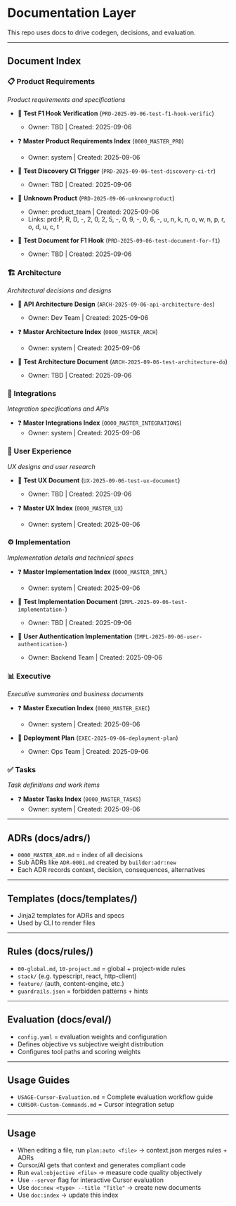 # Documentation Layer

This repo uses docs to drive codegen, decisions, and evaluation.

---

## Document Index

### 📋 Product Requirements
*Product requirements and specifications*

- 📝 **Test F1 Hook Verification** (`PRD-2025-09-06-test-f1-hook-verific`)
  - Owner: TBD | Created: 2025-09-06

- ❓ **Master Product Requirements Index** (`0000_MASTER_PRD`)
  - Owner: system | Created: 2025-09-06

- 📝 **Test Discovery CI Trigger** (`PRD-2025-09-06-test-discovery-ci-tr`)
  - Owner: TBD | Created: 2025-09-06

- 📝 **Unknown Product** (`PRD-2025-09-06-unknownproduct`)
  - Owner: product_team | Created: 2025-09-06
  - Links: prd:P, R, D, -, 2, 0, 2, 5, -, 0, 9, -, 0, 6, -, u, n, k, n, o, w, n, p, r, o, d, u, c, t

- 📝 **Test Document for F1 Hook** (`PRD-2025-09-06-test-document-for-f1`)
  - Owner: TBD | Created: 2025-09-06

### 🏗️ Architecture
*Architectural decisions and designs*

- 📝 **API Architecture Design** (`ARCH-2025-09-06-api-architecture-des`)
  - Owner: Dev Team | Created: 2025-09-06

- ❓ **Master Architecture Index** (`0000_MASTER_ARCH`)
  - Owner: system | Created: 2025-09-06

- 📝 **Test Architecture Document** (`ARCH-2025-09-06-test-architecture-do`)
  - Owner: TBD | Created: 2025-09-06

### 🔗 Integrations
*Integration specifications and APIs*

- ❓ **Master Integrations Index** (`0000_MASTER_INTEGRATIONS`)
  - Owner: system | Created: 2025-09-06

### 🎨 User Experience
*UX designs and user research*

- 📝 **Test UX Document** (`UX-2025-09-06-test-ux-document`)
  - Owner: TBD | Created: 2025-09-06

- ❓ **Master UX Index** (`0000_MASTER_UX`)
  - Owner: system | Created: 2025-09-06

### ⚙️ Implementation
*Implementation details and technical specs*

- ❓ **Master Implementation Index** (`0000_MASTER_IMPL`)
  - Owner: system | Created: 2025-09-06

- 📝 **Test Implementation Document** (`IMPL-2025-09-06-test-implementation-`)
  - Owner: TBD | Created: 2025-09-06

- 📝 **User Authentication Implementation** (`IMPL-2025-09-06-user-authentication-`)
  - Owner: Backend Team | Created: 2025-09-06

### 📊 Executive
*Executive summaries and business documents*

- ❓ **Master Execution Index** (`0000_MASTER_EXEC`)
  - Owner: system | Created: 2025-09-06

- 📝 **Deployment Plan** (`EXEC-2025-09-06-deployment-plan`)
  - Owner: Ops Team | Created: 2025-09-06

### ✅ Tasks
*Task definitions and work items*

- ❓ **Master Tasks Index** (`0000_MASTER_TASKS`)
  - Owner: system | Created: 2025-09-06

---

## ADRs (docs/adrs/)
- `0000_MASTER_ADR.md` = index of all decisions
- Sub ADRs like `ADR-0001.md` created by `builder:adr:new`
- Each ADR records context, decision, consequences, alternatives

---

## Templates (docs/templates/)
- Jinja2 templates for ADRs and specs
- Used by CLI to render files

---

## Rules (docs/rules/)
- `00-global.md`, `10-project.md` = global + project-wide rules
- `stack/` (e.g. typescript, react, http-client)
- `feature/` (auth, content-engine, etc.)
- `guardrails.json` = forbidden patterns + hints

---

## Evaluation (docs/eval/)
- `config.yaml` = evaluation weights and configuration
- Defines objective vs subjective weight distribution
- Configures tool paths and scoring weights

---

## Usage Guides
- `USAGE-Cursor-Evaluation.md` = Complete evaluation workflow guide
- `CURSOR-Custom-Commands.md` = Cursor integration setup

---

## Usage
- When editing a file, run `plan:auto <file>` → context.json merges rules + ADRs  
- Cursor/AI gets that context and generates compliant code
- Run `eval:objective <file>` → measure code quality objectively
- Use `--server` flag for interactive Cursor evaluation
- Use `doc:new <type> --title "Title"` → create new documents
- Use `doc:index` → update this index
